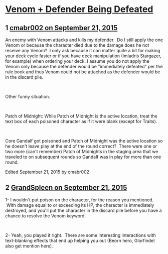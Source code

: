 # [Venom + Defender Being Defeated](https://community.fantasyflightgames.com/topic/189084-venom-defender-being-defeated/)

## 1 [cmabr002 on September 21, 2015](https://community.fantasyflightgames.com/topic/189084-venom-defender-being-defeated/?do=findComment&comment=1809753)

An enemy with Venom attacks and kills my defender.  Do I still apply the one Venom or because the character died due to the damage does he not receive any Venom?  I only ask because it can matter quite a bit for making your deck cycle faster or if you have deck manipulation (Imladris Stargazer, for example) when ordering your deck. I assume you do not apply the Venom only because the defender would be "immediately defeated" per the rule book and thus Venom could not be attached as the defender would be in the discard pile.

 

Other funny situation.

 

Patch of Midnight: While Patch of Midnight is the active location, treat the text box of each poisoned character as if it were blank (except for Traits).

 

Core Gandalf got poisoned and Patch of Midnight was the active location so he doesn't leave play at the end of the round correct?  There were one or two more (can't remember) Patch of Midnights in the staging area that we traveled to on subsequent rounds so Gandalf was in play for more than one round.

Edited September 21, 2015 by cmabr002

## 2 [GrandSpleen on September 21, 2015](https://community.fantasyflightgames.com/topic/189084-venom-defender-being-defeated/?do=findComment&comment=1809778)

1- I wouldn't put poison on the character, for the reason you mentioned.  With damage equal to or exceeding its HP, the character is immediately destroyed, and you'll put the character in the discard pile before you have a chance to resolve the Venom keyword.

 

2- Yeah, you played it right.  There are some interesting interactions with text-blanking effects that end up helping you out (Beorn hero, Glorfindel also get mention here).

